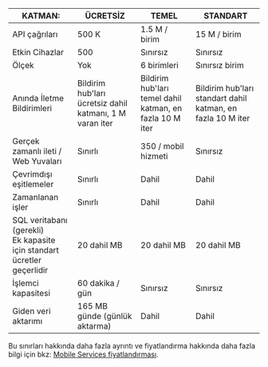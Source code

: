 
| KATMAN: | ÜCRETSİZ | TEMEL | STANDART |
| --- | --- | --- | --- |
| API çağrıları |500 K |1.5 M / birim |15 M / birim |
| Etkin Cihazlar |500 |Sınırsız |Sınırsız |
| Ölçek |Yok |6 birimleri |Sınırsız birim |
| Anında İletme Bildirimleri  |Bildirim hub'ları ücretsiz dahil katmanı, 1 M varan iter |Bildirim hub'ları temel dahil katman, en fazla 10 M iter |Bildirim hub'ları standart dahil katman, en fazla 10 M iter |
| Gerçek zamanlı ileti /<br/>Web Yuvaları |Sınırlı |350 / mobil hizmeti |Sınırsız |
| Çevrimdışı eşitlemeler |Sınırlı |Dahil |Dahil |
| Zamanlanan işler |Sınırlı |Dahil |Dahil |
| SQL veritabanı (gerekli) <br/>Ek kapasite için standart ücretler geçerlidir |20 dahil MB |20 dahil MB |20 dahil MB |
| İşlemci kapasitesi |60 dakika / gün |Sınırsız |Sınırsız |
| Giden veri aktarımı |165 MB günde (günlük aktarma) |Dahil |Dahil |

Bu sınırları hakkında daha fazla ayrıntı ve fiyatlandırma hakkında daha fazla bilgi için bkz: [Mobile Services fiyatlandırması](https://azure.microsoft.com/pricing/details/mobile-services/). 

